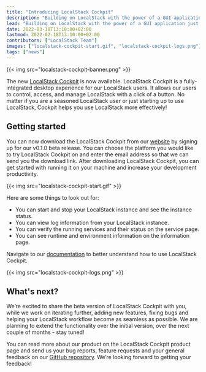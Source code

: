 ```yaml
---
title: "Introducing LocalStack Cockpit"
description: "Building on LocalStack with the power of a GUI application just got easier! LocalStack is proud to release LocalStack Cockpit, a fully-integrated desktop client for our users who would like to use LocalStack for a highly efficient, fully local dev&test loop for cloud development."
lead: "Building on LocalStack with the power of a GUI application just got easier! LocalStack is proud to release LocalStack Cockpit, a fully-integrated desktop client for our users who would like to use LocalStack for a highly efficient, fully local dev&test loop for cloud development."
date: 2022-03-18T13:10:00+02:00
lastmod: 2022-02-18T13:10:00+02:00
contributors: ["LocalStack Team"]
images: ["localstack-cockpit-start.gif", "localstack-cockpit-logs.png"]
tags: ["news"]
---
```


{{< img src="localstack-cockpit-banner.png" >}}

The new [LocalStack Cockpit](https://localstack.cloud/products/cockpit/) is now available. LocalStack Cockpit is a fully-integrated desktop experience for our LocalStack users. It allows our users to control, access, and manage LocalStack with a click of a button. No matter if you are a seasoned LocalStack user or just starting up to use LocalStack, Cockpit helps you use LocalStack more effectively!

## Getting started

You can now download the LocalStack Cockpit from our [website](https://localstack.cloud) by signing up for our v0.1.0 beta release. You can choose the platform you would like to try LocalStack Cockpit on and enter the email address so that we can send you the download link. After downloading LocalStack Cockpit, you can get started with running it on your machine and increase your development productivity.

{{< img src="localstack-cockpit-start.gif" >}}

Here are some things to look out for:

-   You can start and stop your LocalStack instance and see the instance status.
-   You can view log information from your LocalStack instance.
-   You can verify the running services and their status on the service page.
-   You can see runtime and environment information on the information page.

Navigate to our [documentation](https://docs.localstack.cloud/get-started/cockpit/) to better understand how to use LocalStack Cockpit.

{{< img src="localstack-cockpit-logs.png" >}}

## What's next?

We’re excited to share the beta version of LocalStack Cockpit with you, while we work on iterating further, adding new features, fixing bugs and helping your LocalStack workflow become as seamless as possible. We are planning to extend the functionality over the initial version, over the next couple of months - stay tuned!

You can read more about our product on the LocalStack Cockpit product page and send us your bug reports, feature requests and your general feedback on our [GitHub repository](https://github.com/localstack/cockpit/issues). We’re looking forward to getting your feedback!
